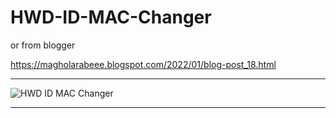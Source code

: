 # HWD-ID-MAC-Changer

or from blogger

https://magholarabeee.blogspot.com/2022/01/blog-post_18.html


** **

![HWD ID MAC Changer](https://user-images.githubusercontent.com/74623428/149991103-4bfbc037-94ea-487f-8829-5385bc2745ab.gif)

** **
